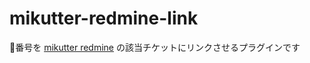 # mikutter-redmine-link
🎫番号を [mikutter redmine](https://dev.mikutter.hachune.net) の該当チケットにリンクさせるプラグインです
